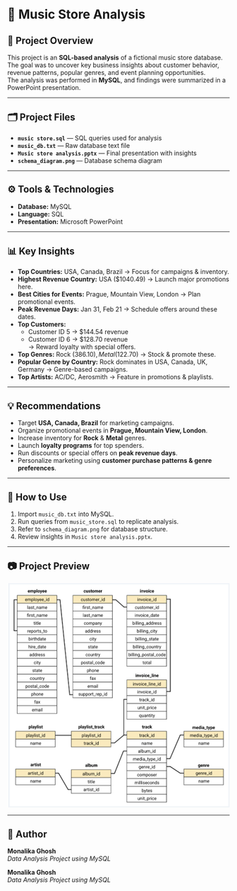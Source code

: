 
# 🎵 Music Store Analysis

## 📌 Project Overview
This project is an **SQL-based analysis** of a fictional music store database.  
The goal was to uncover key business insights about customer behavior, revenue patterns, popular genres, and event planning opportunities.  
The analysis was performed in **MySQL**, and findings were summarized in a PowerPoint presentation.

---

## 🗂 Project Files
- **`music store.sql`** — SQL queries used for analysis  
- **`music_db.txt`** — Raw database text file  
- **`Music store analysis.pptx`** — Final presentation with insights  
- **`schema_diagram.png`** — Database schema diagram  

---

## ⚙️ Tools & Technologies
- **Database:** MySQL  
- **Language:** SQL  
- **Presentation:** Microsoft PowerPoint  

---

## 📊 Key Insights
- **Top Countries:** USA, Canada, Brazil → Focus for campaigns & inventory.  
- **Highest Revenue Country:** USA ($1040.49) → Launch major promotions here.  
- **Best Cities for Events:** Prague, Mountain View, London → Plan promotional events.  
- **Peak Revenue Days:** Jan 31, Feb 21 → Schedule offers around these dates.  
- **Top Customers:**  
  - Customer ID 5 → $144.54 revenue  
  - Customer ID 6 → $128.70 revenue  
  → Reward loyalty with special offers.  
- **Top Genres:** Rock ($386.10), Metal ($122.70) → Stock & promote these.  
- **Popular Genre by Country:** Rock dominates in USA, Canada, UK, Germany → Genre-based campaigns.  
- **Top Artists:** AC/DC, Aerosmith → Feature in promotions & playlists.  

---

## 💡 Recommendations
- Target **USA, Canada, Brazil** for marketing campaigns.  
- Organize promotional events in **Prague, Mountain View, London**.  
- Increase inventory for **Rock** & **Metal** genres.  
- Launch **loyalty programs** for top spenders.  
- Run discounts or special offers on **peak revenue days**.  
- Personalize marketing using **customer purchase patterns & genre preferences**.  

---

## 📌 How to Use
1. Import `music_db.txt` into MySQL.  
2. Run queries from `music_store.sql` to replicate analysis.  
3. Refer to `schema_diagram.png` for database structure.  
4. Review insights in `Music store analysis.pptx`.  

---

## 📷 Project Preview
![Database Schema](schema_diagram.png)

---

## 📢 Author
**Monalika Ghosh**  
_Data Analysis Project using MySQL_ 


**Monalika Ghosh**  
_Data Analysis Project using MySQL_  
